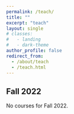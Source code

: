 ```yaml
---
permalink: /teach/
title: ""
excerpt: "teach"
layout: single
# classes:
#   - landing
#   - dark-theme
author_profile: false
redirect_from: 
  - /about/teach
  - /teach.html
---
```


## Fall 2022 

No courses for Fall 2022.





